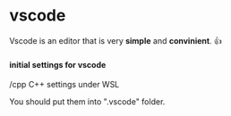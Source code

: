 # vscode
Vscode is an editor that is very **simple** and **convinient**. :thumbsup:


#### initial settings for vscode

/cpp
C++ settings under WSL

You should put them into ".vscode" folder.

